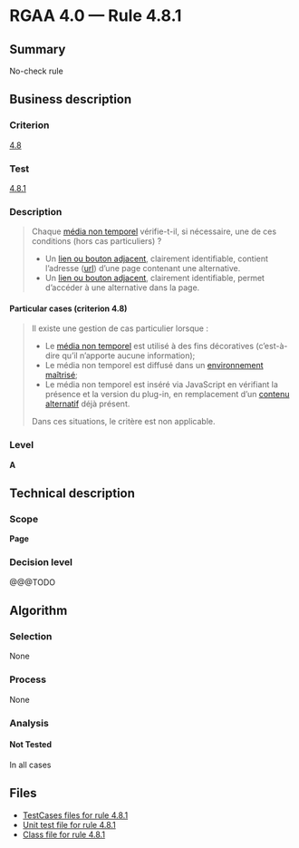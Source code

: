# RGAA 4.0 — Rule 4.8.1

## Summary

No-check rule

## Business description

### Criterion

[4.8](https://www.numerique.gouv.fr/publications/rgaa-accessibilite/methode/criteres/#crit-4-8)

### Test

[4.8.1](https://www.numerique.gouv.fr/publications/rgaa-accessibilite/methode/criteres/#test-4-8-1)

### Description

> Chaque [média non temporel](https://www.numerique.gouv.fr/publications/rgaa-accessibilite/methode/glossaire/#media-non-temporel) vérifie-t-il, si nécessaire, une de ces conditions (hors cas particuliers) ?
> 
> * Un [lien ou bouton adjacent](https://www.numerique.gouv.fr/publications/rgaa-accessibilite/methode/glossaire/#lien-ou-bouton-adjacent), clairement identifiable, contient l’adresse ([url](https://www.numerique.gouv.fr/publications/rgaa-accessibilite/methode/glossaire/#url)) d’une page contenant une alternative.
> * Un [lien ou bouton adjacent](https://www.numerique.gouv.fr/publications/rgaa-accessibilite/methode/glossaire/#lien-ou-bouton-adjacent), clairement identifiable, permet d’accéder à une alternative dans la page.

#### Particular cases (criterion 4.8)

> Il existe une gestion de cas particulier lorsque :
> 
> * Le [média non temporel](https://www.numerique.gouv.fr/publications/rgaa-accessibilite/methode/glossaire/#media-non-temporel) est utilisé à des fins décoratives (c’est-à-dire qu’il n’apporte aucune information);
> * Le média non temporel est diffusé dans un [environnement maîtrisé](https://www.numerique.gouv.fr/publications/rgaa-accessibilite/methode/glossaire/#environnement-maitrise);
> * Le média non temporel est inséré via JavaScript en vérifiant la présence et la version du plug-in, en remplacement d’un [contenu alternatif](https://www.numerique.gouv.fr/publications/rgaa-accessibilite/methode/glossaire/#contenu-alternatif) déjà présent.
> 
> Dans ces situations, le critère est non applicable.

### Level

**A**


## Technical description

### Scope

**Page**

### Decision level

@@@TODO


## Algorithm

### Selection

None

### Process

None

### Analysis

#### Not Tested

In all cases


## Files

- [TestCases files for rule 4.8.1](https://gitlab.com/asqatasun/Asqatasun/-/tree/master/rules/rules-rgaa4.0/src/test/resources/testcases/rgaa40/Rgaa40Rule040801/)
- [Unit test file for rule 4.8.1](https://gitlab.com/asqatasun/Asqatasun/-/blob/master/rules/rules-rgaa4.0/src/test/java/org/asqatasun/rules/rgaa40/Rgaa40Rule040801Test.java)
- [Class file for rule 4.8.1](https://gitlab.com/asqatasun/Asqatasun/-/blob/master/rules/rules-rgaa4.0/src/main/java/org/asqatasun/rules/rgaa40/Rgaa40Rule040801.java)


